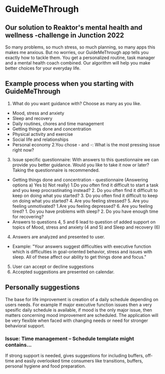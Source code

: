 # GuideMeThrough

## Our solution to Reaktor's mental health and wellness -challenge in Junction 2022

So many problems, so much stress, so much planning, so many apps this makes me anxious. But no worries, our GuideMeThrough app tells you exactly how to tackle them. You get a personalized routine, task manager and a mental health coach combined. Our algorithm will help you make better choices for your everyday life.

## Example process when you starting with GuideMeThrough 

1. What do you want guidance with? Choose as many as you like.
  - Mood, stress and anxiety
  - Sleep and recovery
  - Daily routines, chores and time management
  - Getting things done and concentration
  - Physical activity and exercise
  - Social life and relationships
  - Personal economy
2.You chose - and -: What is the most pressing issue right now?
3. Issue specific questionnaire: With answers to this questionnaire we can provide you better guidance. Would you like to take it now or later? Taking the questionnaire is recommended.
  - Getting things done and concentration - questionnaire (Answering options a) Yes b) Not really)
      1.Do you often find it difficult to start a task and you keep procrastinating instead?
      2. Do you often find it difficult to keep on doing what you started?
      3. Do you often find it difficult to keep on doing what you started?
      4. Are you feeling stressed?
      5. Are you feeling unmotivated?
        1.Are you feeling depressed?
      6. Are you feeling tired?
        1. Do you have problems with sleep?
        2. Do you have enough time for recovering?
  - Answers to questions 4, 5 and 6 lead to question of added support on topics of Mood, stress and anxiety (4 and 5) and Sleep and recovery (6) 
4. Answers are analyzed and presented to user. 
  - Example: "Your answers suggest difficulties with executive function which is difficulties in goal-oriented behavior, stress and issues with sleep. All of these affect our ability to get things done and focus."
5. User can accept or decline suggestions 
6. Accepted suggestions are presented on calendar.

## Personally suggestions

The base for life improvement is creation of a daily schedule depending on users needs. For example If major executive function issues then a very spesific daily schedule is available, if mood is the only major issue, then matters concerning mood improvement are scheduled. The application will be very flexible when faced with changing needs or need for stronger behavioral support.

### Issue: Time management – Schedule template might contains...

If strong support is needed, gives suggestions for including buffers, off-time and easily overlooked time consumers like transitions, buffers, personal hygiene and food preparation.

